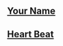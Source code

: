 ## [Your Name](https://maicong.github.io/yourname/index.html)

## [Heart Beat](https://rawgit.com/maicong/yourname/master/heartbeat.html)
